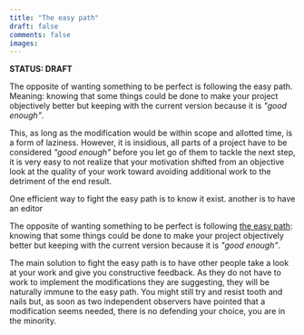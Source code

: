 ```yaml
---
title: "The easy path"
draft: false
comments: false
images:
---
```


**STATUS: DRAFT**

The opposite of wanting something to be perfect is following the easy path.
Meaning: knowing that some things could be done to make your project objectively better but keeping with the current version because it is *"good enough"*.

This, as long as the modification would be within scope and allotted time, is a form of laziness.
However, it is insidious, all parts of a project have to be considered *"good enough"* before you let go of them to tackle the next step, it is very easy to not realize that your motivation shifted from an objective look at the quality of your work toward avoiding additional work to the detriment of the end result.

One efficient way to fight the easy path is to know it exist.
another is to have an editor

The opposite of wanting something to be perfect is following [the easy path](/writing/concepts/easy_path): knowing that some things could be done to make your project objectively better but keeping with the current version because it is *"good enough"*.

The main solution to fight the easy path is to have other people take a look at your work and give you constructive feedback.
As they do not have to work to implement the modifications they are suggesting, they will be naturally immune to the easy path.
You might still try and resist tooth and nails but, as soon as two independent observers have pointed that a modification seems needed, there is no defending your choice, you are in the minority.
